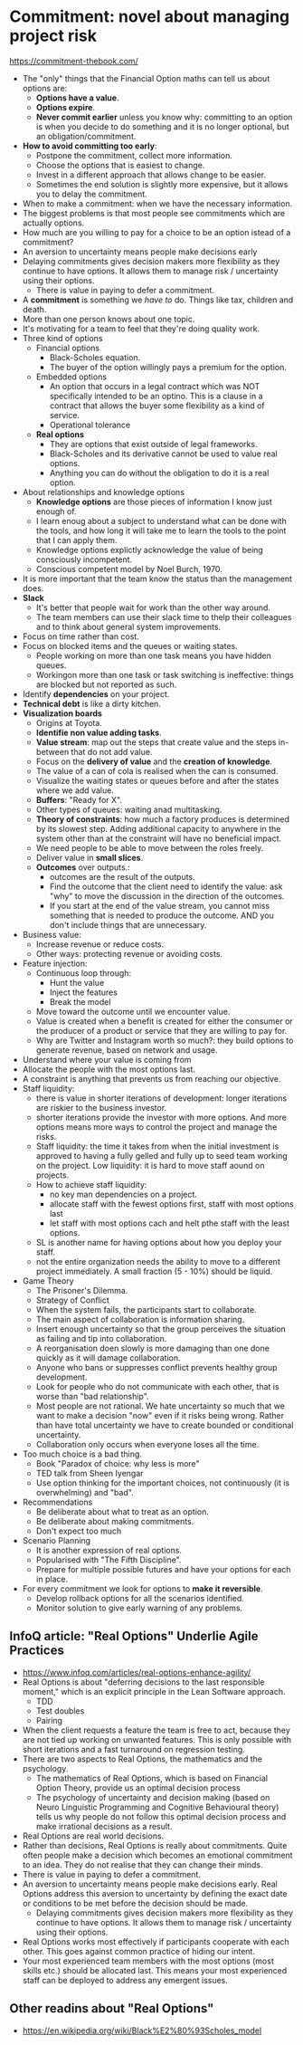 # Commitment: novel about managing project risk

https://commitment-thebook.com/

- The "only" things that the Financial Option maths can tell us about options are:
  - **Options have a value**.
  - **Options expire**.
  - **Never commit earlier** unless you know why: committing to an option is when you decide to do something and it is no longer optional, but an obligation/commitment.
- **How to avoid committing too early**:
  - Postpone the commitment, collect more information.
  - Choose the options that is easiest to change.
  - Invest in a different approach that allows change to be easier.
  - Sometimes the end solution is slightly more expensive, but it allows you to delay the commitment.
- When to make a commitment: when we have the necessary information.
- The biggest problems is that most people see commitments which are actually options.
- How much are you willing to pay for a choice to be an option istead of a commitment?
- An aversion to uncertainty means people make decisions early
- Delaying commitments gives decision makers more flexibility as they continue to have options. It allows them to manage risk / uncertainty using their options.
  - There is value in paying to defer a commitment.
- A **commitment** is something we _have to_ do. Things like tax, children and death.
- More than one person knows about one topic.
- It's motivating for a team to feel that they're doing quality work.
- Three kind of options
  - Financial options
    - Black-Scholes equation.
    - The buyer of the option willingly pays a premium for the option.
  - Embedded options
    - An option that occurs in a legal contract which was NOT specifically intended to be an optino. This is a clause in a contract that allows the buyer some flexibility as a kind of service.
    - Operational tolerance
  - **Real options**
    - They are options that exist outside of legal frameworks.
    - Black-Scholes and its derivative cannot be used to value real options.
    - Anything you can do without the obligation to do it is a real option.
- About relationships and knowledge options
  - **Knowledge options** are those pieces of information I know just enough of.
  - I learn enoug about a subject to understand what can be done with the tools, and how long it will take me to learn the tools to the point that I can apply them.
  - Knowledge options explictly acknowledge the value of being consciously incompetent.
  - Conscious competent model by Noel Burch, 1970.
- It is more important that the team know the status than the management does.
- **Slack**
  - It's better that people wait for work than the other way around.
  - The team members can use their slack time to thelp their colleagues and to think about general system improvements.
- Focus on time rather than cost.
- Focus on blocked items and the queues or waiting states.
  - People working on more than one task means you have hidden queues.
  - Workingon more than one task or task switching is ineffective: things are blocked but not reported as such.
- Identify **dependencies** on your project.
- **Technical debt** is like a dirty kitchen.
- **Visualization boards**
  - Origins at Toyota.
  - **Identifie non value adding tasks**.
  - **Value stream**: map out the steps that create value and the steps in-between that do not add value.
  - Focus on the **delivery of value** and the **creation of knowledge**.
  - The value of a can of cola is realised when the can is consumed.
  - Visualize the waiting states or queues before and after the states where we add value.
  - **Buffers**: "Ready for X".
  - Other types of queues: waiting anad multitasking.
  - **Theory of constraints**: how much a factory produces is determined by its slowest step. Adding additional capacity to anywhere in the system other than at the constraint will have no beneficial impact.
  - We need people to be able to move between the roles freely.
  - Deliver value in **small slices**.
  - **Outcomes** over outputs.:
    - outcomes are the result of the outputs.
    - Find the outcome that the client need to identify the value: ask "why" to move the discussion in the direction of the outcomes.
    - If you start at the end of the value stream, you cannot miss something that is needed to produce the outcome. AND you don't include things that are unnecessary.
- Business value:
  - Increase revenue or reduce costs.
  - Other ways: protecting revenue or avoiding costs.
- Feature injection:
  - Continuous loop through:
    - Hunt the value
    - Inject the features
    - Break the model
  - Move toward the outcome until we encounter value.
  - Value is created when a benefit is created for either the consumer or the producer of a product or service that they are willing to pay for.
  - Why are Twitter and Instagram worth so much?: they build options to generate revenue, based on network and usage.
- Understand where your value is coming from
- Allocate the people with the most options last.
- A constraint is anything that prevents us from reaching our objective.
- Staff liquidity:
  - there is value in shorter iterations of development: longer iterations are riskier to the business investor.
  - shorter iterations provide the investor with more options. And more options means more ways to control the project and manage the risks.
  - Staff liquidity: the time it takes from when the initial investment is approved to having a fully gelled and fully up to seed team working on the project. Low liquidity: it is hard to move staff aound on projects.
  - How to achieve staff liquidity:
    - no key man dependencies on a project.
    - allocate staff with the fewest options first, staff with most options last
    - let staff with most options cach and helt pthe staff with the least options.
  - SL is another name for having options about how you deploy your staff.
  - not the entire organization needs the ability to move to a different project immediately. A small fraction (5 - 10%) should be liquid.
- Game Theory
  - The Prisoner's Dilemma.
  - Strategy of Conflict
  - When the system fails, the participants start to collaborate.
  - The main aspect of collaboration is information sharing.
  - Insert enough uncertainty so that the group perceives the situation as failing and tip into collaboration.
  - A reorganisation doen slowly is more damaging than one done quickly as it will damage collaboration.
  - Anyone who bans or suppresses conflict prevents healthy group development.
  - Look for people who do not communicate with each other, that is worse than "bad relationship".
  - Most people are not rational. We hate uncertainty so much that we want to make a decision "now" even if it risks being wrong. Rather than have total uncertainty we have to create bounded or conditional uncertainty.
  - Collaboration only occurs when everyone loses all the time.
- Too much choice is a bad thing.
  - Book "Paradox of choice: why less is more"
  - TED talk from Sheen Iyengar
  - Use option thinking for the important choices, not continuously (it is overwhelming) and "bad".
- Recommendations
  - Be deliberate about what to treat as an option.
  - Be deliberate about making commitments.
  - Don't expect too much
- Scenario Planning
  - It is another expression of real options.
  - Popularised with "The Fifth Discipline".
  - Prepare for multiple possible futures and have your options for each in place.
- For every commitment we look for options to **make it reversible**.
  - Develop rollback options for all the scenarios identified.
  - Monitor solution to give early warning of any problems.

## InfoQ article: "Real Options" Underlie Agile Practices

- https://www.infoq.com/articles/real-options-enhance-agility/
- Real Options is about "deferring decisions to the last responsible moment," which is an explicit principle in the Lean Software approach.
  - TDD
  - Test doubles
  - Pairing
- When the client requests a feature the team is free to act, because they are not tied up working on unwanted features. This is only possible with short iterations and a fast turnaround on regression testing.
- There are two aspects to Real Options, the mathematics and the psychology.
  - The mathematics of Real Options, which is based on Financial Option Theory, provide us an optimal decision process
  - The psychology of uncertainty and decision making (based on Neuro Linguistic Programming and Cognitive Behavioural theory) tells us why people do not follow this optimal decision process and make irrational decisions as a result.
- Real Options are real world decisions.
- Rather than decisions, Real Options is really about commitments. Quite often people make a decision which becomes an emotional commitment to an idea. They do not realise that they can change their minds.
- There is value in paying to defer a commitment.
- An aversion to uncertainty means people make decisions early. Real Options address this aversion to uncertainty by defining the exact date or conditions to be met before the decision should be made.
  - Delaying commitments gives decision makers more flexibility as they continue to have options. It allows them to manage risk / uncertainty using their options.
- Real Options works most effectively if participants cooperate with each other. This goes against common practice of hiding our intent.
- Your most experienced team members with the most options (most skills etc.) should be allocated last. This means your most experienced staff can be deployed to address any emergent issues.

## Other readins about "Real Options"

- https://en.wikipedia.org/wiki/Black%E2%80%93Scholes_model
